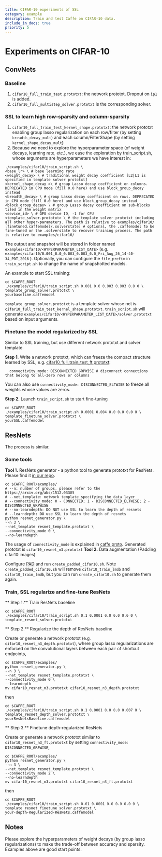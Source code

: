 ```yaml
---
title: CIFAR-10 experiments of SSL
category: example
description: Train and test Caffe on CIFAR-10 data.
include_in_docs: true
priority: 5
---
```


# Experiments on CIFAR-10
## ConvNets
### Baseline
1. `cifar10_full_train_test.prototxt`: the network prototxt. Dropout on `ip1` is added.
2. `cifar10_full_multistep_solver.prototxt` is the corresponding solver.

### SSL to learn high row-sparsity and column-sparsity
1. `cifar10_full_train_test_kernel_shape.prototxt`: the network prototxt enabling group lasso regularization on each row/filter (by setting `breadth_decay_mult`) and each column/FilterShape (by setting `kernel_shape_decay_mult`)
2. Because we need to explore the hyperparameter space (of weight decays, learning rate, etc.), we ease the exploration by [train_script.sh](/examples/cifar10/train_script.sh), whose arguments are hyperparameters we have interest in:
```
./examples/cifar10/train_script.sh \
<base_lr> \ # base learning rate
<weight_decay> \ # traditional weight decay coefficient [L2|L1 is specified in template solver prototxt]
<kernel_shape_decay >\ # group Lasso decay coefficient on columns. DEPRECATED in CPU mode (fill 0.0 here) and use block_group_decay instead
<breadth_decay> \ # group Lasso decay coefficient on rows. DEPRECATED in CPU mode (fill 0.0 here) and use block_group_decay instead
<block_group_decay> \ # group Lasso decay coefficient on sub-blocks tiled in the weight matrix
<device_id> \ # GPU device ID, -1 for CPU
<template_solver.prototxt> \ # the template solver prototxt including all other hyper-parameters. The path is relative to examples/cifar10/
[finetuned.caffemodel/.solverstate] # optional, the .caffemodel to be fine-tuned or the .solverstate to recover training process. The path is relative to examples/cifar10/
```
The output and snapshot will be stored in folder named `examples/cifar10/<HYPERPARAMETER_LIST_DATE>` (e.g. `examples/cifar10/0.001_0.0_0.003_0.003_0.0_Fri_Aug_26_14-40-34_PDT_2016` ). Optionally, you can configure the `file_prefix` in `train_script.sh` to change the name of snapshotted models.

An example to start SSL training:
```
cd $CAFFE_ROOT
./examples/cifar10/train_script.sh 0.001 0.0 0.003 0.003 0.0 0 \
template_group_solver.prototxt \
yourbaseline.caffemodel
```
`template_group_solver.prototxt` is a template solver whose net is `cifar10_full_train_test_kernel_shape.prototxt`. `train_script.sh` will generate `examples/cifar10/<HYPERPARAMETER_LIST_DATE>/solver.prototxt` based on input arguments.
### Finetune the model regularized by SSL
Similar to SSL training, but use different network prototxt and solver template.

**Step 1.** Write a network prototxt, which can freeze the compact structure learned by SSL, e.g. [cifar10_full_train_test_ft.prototxt](/examples/cifar10/cifar10_full_train_test_ft.prototxt#L41):
```
  connectivity_mode: DISCONNECTED_GRPWISE # disconnect connections that belong to all-zero rows or columns
```
You can also use `connectivity_mode: DISCONNECTED_ELTWISE` to freeze all weights whose values are zeros.

 **Step 2.** Launch `train_script.sh` to start fine-tuning
```
cd $CAFFE_ROOT
./examples/cifar10/train_script.sh 0.0001 0.004 0.0 0.0 0.0 0 \
template_finetune_solver.prototxt \
yourSSL.caffemodel
```

## ResNets
The process is similar. 
### Some tools
**Tool 1.** ResNets generator - a python tool to generate prototxt for ResNets. Please find it [in our repo](/examples/resnet_generator.py).
```
cd $CAFFE_ROOT/examples/
# --n: number of groups, please refer to the https://arxiv.org/abs/1512.03385
# --net_template: network template specifying the data layer
# --connectivity_mode: 0 - CONNECTED; 1 - DISCONNECTED_ELTWISE; 2 - DISCONNECTED_GRPWISE
# --no-learndepth: DO NOT use SSL to learn the depth of resnets
# --learndepth: DO use SSL to learn the depth of resnets
python resnet_generator.py \
--n 3 \
--net_template resnet_template.prototxt \
--connectivity_mode 0 \
--no-learndepth
```
The usage of `connectivity_mode` is explained in [caffe.proto](/src/caffe/proto/caffe.proto#L362).
Generated prototxt is `cifar10_resnet_n3.prototxt`
**Tool 2.** Data augmentation (Padding cifar10 images)

Configure [PAD](/examples/cifar10/create_padded_cifar10.sh#L7) and run `create_padded_cifar10.sh`. Note `create_padded_cifar10.sh` will remove `cifar10_train_lmdb` and `cifar10_train_lmdb`, but you can run `create_cifar10.sh` to generate them again.

### Train, SSL regularize and fine-tune ResNets
** Step 1.** Train ResNets baseline 
```
cd $CAFFE_ROOT
./examples/cifar10/train_script.sh 0.1 0.0001 0.0 0.0 0.0 0 \
template_resnet_solver.prototxt 
```
** Step 2.** Regularize the depth of ResNets baseline 

Create or generate a network prototxt (e.g. `cifar10_resnet_n3_depth.prototxt`), where group lasso regularizations are enforced  on the convolutional layers between each pair of shortcut endpoints, 
```
cd $CAFFE_ROOT/examples/
python resnet_generator.py \
--n 3 \
--net_template resnet_template.prototxt \
--connectivity_mode 0 \
--learndepth
mv cifar10_resnet_n3.prototxt cifar10_resnet_n3_depth.prototxt
```
then
```
cd $CAFFE_ROOT
./examples/cifar10/train_script.sh 0.1 0.0001 0.0 0.0 0.007 0 \
template_resnet_depth_solver.prototxt \
yourResNetsBaseline.caffemodel
```
** Step 3.** Finetune depth-regularized ResNets

Create or generate a network prototxt similar to `cifar10_resnet_n3_ft.prototxt` by setting `connectivity_mode: DISCONNECTED_GRPWISE`, 
```
cd $CAFFE_ROOT/examples/
python resnet_generator.py \
--n 3 \
--net_template resnet_template.prototxt \
--connectivity_mode 2 \
--no-learndepth
mv cifar10_resnet_n3.prototxt cifar10_resnet_n3_ft.prototxt
```

then
```
cd $CAFFE_ROOT
./examples/cifar10/train_script.sh 0.01 0.0001 0.0 0.0 0.0 0 \
template_resnet_finetune_solver.prototxt \
your-depth-Regularized-ResNets.caffemodel
```

## Notes
Please explore the hyperparameters of weight decays (by group lasso regularizations) to make the trade-off between accuracy and sparsity. Examples above are good start points.
